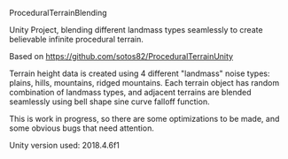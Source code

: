 ProceduralTerrainBlending

Unity Project, blending different landmass types seamlessly to create believable infinite procedural  terrain.

Based on https://github.com/sotos82/ProceduralTerrainUnity

Terrain height data is created using 4 different "landmass" noise types: plains, hills, mountains, ridged mountains.
Each terrain object has random combination of landmass types, and adjacent terrains are blended seamlessly using bell shape sine curve falloff function. 

This is work in progress, so there are some optimizations to be made, and some obvious bugs that need attention.

Unity version used: 2018.4.6f1

